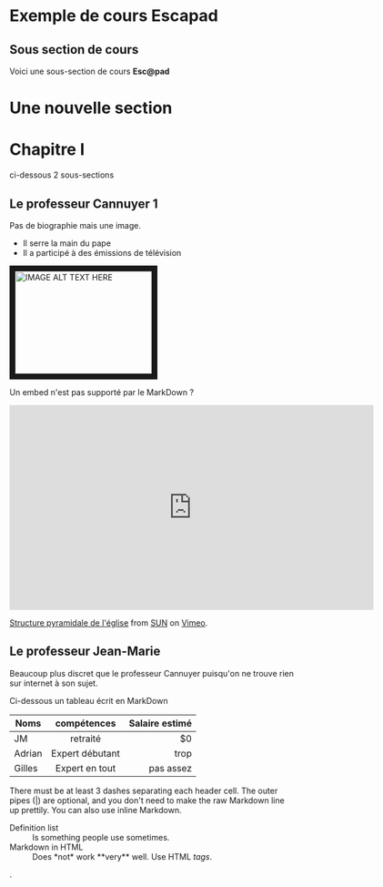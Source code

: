 # Exemple de cours Escapad

## Sous section de cours

Voici une sous-section de cours **Esc@pad**


# Une nouvelle section

# Chapitre I

ci-dessous 2 sous-sections

## Le professeur Cannuyer 1
 Pas de biographie mais une image. 
 - Il serre la main du pape 
 - Il a participé à des émissions de télévision 
 
 <a href="https://vimeo.com/169512310/85e409bc11" target="_blank"><img src="http://www.orient-oosten.org/wp-content/uploads/2015/06/Christian-Cannuyer-et-pape.jpg" 
alt="IMAGE ALT TEXT HERE" width="240" height="180" border="10" /></a>

Un embed n'est pas supporté par le MarkDown ?

<iframe src="https://player.vimeo.com/video/169512310?byline=0&portrait=0" width="640" height="360" frameborder="0" webkitallowfullscreen mozallowfullscreen allowfullscreen></iframe>
<p><a href="https://vimeo.com/169512310">Structure pyramidale de l&#039;&eacute;glise</a> from <a href="https://vimeo.com/user52928369">SUN</a> on <a href="https://vimeo.com">Vimeo</a>.</p>
 

## Le professeur Jean-Marie 
 Beaucoup plus discret que le professeur Cannuyer puisqu'on ne trouve rien sur internet à son sujet.
 
 Ci-dessous un tableau écrit en MarkDown

| Noms          | compétences     | Salaire estimé  |
| ------------- |:---------------:| ---------------:|
| JM            | retraité        | $0              |
| Adrian        | Expert débutant |    trop         |
| Gilles        | Expert en tout  |    pas assez    |

There must be at least 3 dashes separating each header cell.
The outer pipes (|) are optional, and you don't need to make the 
raw Markdown line up prettily. You can also use inline Markdown.

<dl>
  <dt>Definition list</dt>
  <dd>Is something people use sometimes.</dd>

  <dt>Markdown in HTML</dt>
  <dd>Does *not* work **very** well. Use HTML <em>tags</em>.</dd>
</dl>
 .
 
 
 
 
 

